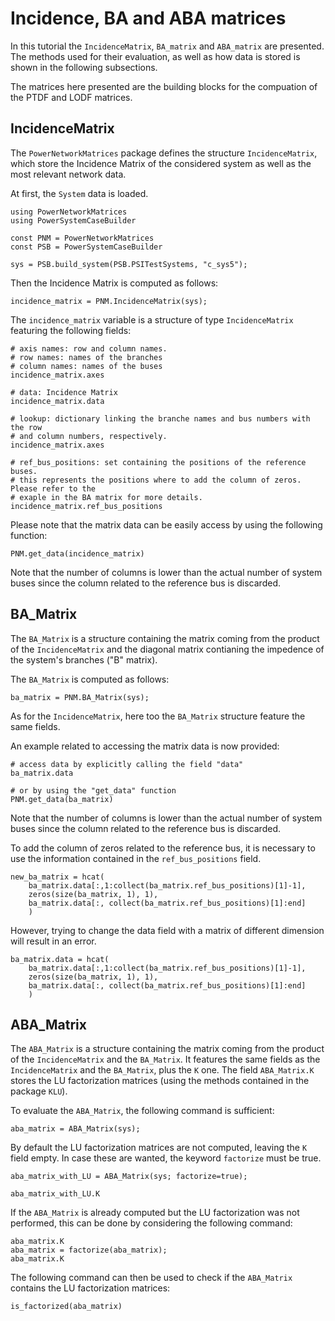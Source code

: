# Incidence, BA and ABA matrices

In this tutorial the `IncidenceMatrix`, `BA_matrix` and `ABA_matrix` are presented.
The methods used for their evaluation, as well as how data is stored is shown in
the following subsections.

The matrices here presented are the building blocks for the compuation of the PTDF and LODF matrices.

## IncidenceMatrix

The `PowerNetworkMatrices` package defines the structure `IncidenceMatrix`, which
store the Incidence Matrix of the considered system as well as the most relevant network data.

At first, the `System` data is loaded.

``` @repl tutorial_Incidence_BA_ABA_matrices
using PowerNetworkMatrices
using PowerSystemCaseBuilder

const PNM = PowerNetworkMatrices
const PSB = PowerSystemCaseBuilder

sys = PSB.build_system(PSB.PSITestSystems, "c_sys5");
```

Then the Incidence Matrix is computed as follows:

``` @repl tutorial_Incidence_BA_ABA_matrices
incidence_matrix = PNM.IncidenceMatrix(sys);
```

The `incidence_matrix` variable is a structure of type `IncidenceMatrix`
featuring the following fields:

``` @repl tutorial_Incidence_BA_ABA_matrices
# axis names: row and column names.
# row names: names of the branches
# column names: names of the buses
incidence_matrix.axes

# data: Incidence Matrix
incidence_matrix.data

# lookup: dictionary linking the branche names and bus numbers with the row
# and column numbers, respectively.
incidence_matrix.axes

# ref_bus_positions: set containing the positions of the reference buses.
# this represents the positions where to add the column of zeros. Please refer to the
# exaple in the BA matrix for more details.
incidence_matrix.ref_bus_positions
```

Please note that the matrix data can be easily access by using the following function:

``` @repl tutorial_Incidence_BA_ABA_matrices
PNM.get_data(incidence_matrix)
```

Note that the number of columns is lower than the actual number of system buses since
the column related to the reference bus is discarded.

## BA_Matrix

The `BA_Matrix` is a structure containing the matrix coming from the product of the
`IncidenceMatrix` and the diagonal matrix contianing the impedence of the system's branches ("B" matrix).

The `BA_Matrix` is computed as follows:

``` @repl tutorial_Incidence_BA_ABA_matrices
ba_matrix = PNM.BA_Matrix(sys);
```

As for the `IncidenceMatrix`, here too the `BA_Matrix` structure feature the same fields.

An example related to accessing the matrix data is now provided:
``` @repl tutorial_Incidence_BA_ABA_matrices
# access data by explicitly calling the field "data"
ba_matrix.data

# or by using the "get_data" function
PNM.get_data(ba_matrix)
```
Note that the number of columns is lower than the actual number of system buses since
the column related to the reference bus is discarded.

To add the column of zeros related to the reference bus, it is necessary to use the
information contained in the `ref_bus_positions` field.

``` @repl tutorial_Incidence_BA_ABA_matrices
new_ba_matrix = hcat(
    ba_matrix.data[:,1:collect(ba_matrix.ref_bus_positions)[1]-1],
    zeros(size(ba_matrix, 1), 1),
    ba_matrix.data[:, collect(ba_matrix.ref_bus_positions)[1]:end]
    )
```

However, trying to change the data field with a matrix of different dimension
will result in an error.

``` @repl tutorial_Incidence_BA_ABA_matrices
ba_matrix.data = hcat(
    ba_matrix.data[:,1:collect(ba_matrix.ref_bus_positions)[1]-1],
    zeros(size(ba_matrix, 1), 1),
    ba_matrix.data[:, collect(ba_matrix.ref_bus_positions)[1]:end]
    )
```


## ABA_Matrix

The `ABA_Matrix` is a structure containing the matrix coming from the product of the
`IncidenceMatrix` and the `BA_Matrix`.
It features the same fields as the `IncidenceMatrix` and the `BA_Matrix`, plus the `K` one.
The field `ABA_Matrix.K` stores the LU factorization matrices (using the
methods contained in the package `KLU`).

To evaluate the `ABA_Matrix`, the following command is sufficient:

``` @repl tutorial_Incidence_BA_ABA_matrices
aba_matrix = ABA_Matrix(sys);
```

By default the LU factorization matrices are not computed, leaving the `K` field empty.
In case these are wanted, the keyword `factorize` must be true.

``` @repl tutorial_Incidence_BA_ABA_matrices
aba_matrix_with_LU = ABA_Matrix(sys; factorize=true);

aba_matrix_with_LU.K
```

If the `ABA_Matrix` is already computed but the LU factorization was not performed, this can be done by considering the following command:

``` @repl tutorial_Incidence_BA_ABA_matrices
aba_matrix.K
aba_matrix = factorize(aba_matrix);
aba_matrix.K
```

The following command can then be used to check if the `ABA_Matrix` contains the LU factorization matrices:

``` @repl tutorial_Incidence_BA_ABA_matrices
is_factorized(aba_matrix)
```
